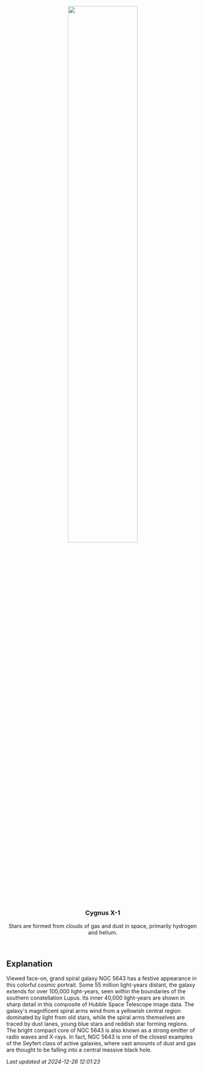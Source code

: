 <p align='center'>
    <img src='https://apod.nasa.gov/apod/image/2412/Hubble_NGC5643_potw2450a1024.jpg' width='60%' />
    <h3 align="center">Cygnus X-1</h3>
    <p align="center">Stars are formed from clouds of gas and dust in space, primarily hydrogen and helium.</p>
</p>
<br/>

Explanation
--
Viewed face-on, grand spiral galaxy NGC 5643 has a festive appearance in this colorful cosmic portrait. Some 55 million light-years distant, the galaxy extends for over 100,000 light-years, seen within the boundaries of the southern constellation Lupus. Its inner 40,000 light-years are shown in sharp detail in this composite of Hubble Space Telescope image data. The galaxy's magnificent spiral arms wind from a yellowish central region dominated by light from old stars, while the spiral arms themselves are traced by dust lanes, young blue stars and reddish star forming regions. The bright compact core of NGC 5643 is also known as a strong emitter of radio waves and X-rays. In fact, NGC 5643 is one of the closest examples of the Seyfert class of active galaxies, where vast amounts of dust and gas are thought to be falling into a central massive black hole.


*Last updated at 2024-12-26 12:01:23*
